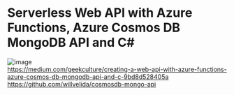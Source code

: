 # Serverless Web API with Azure Functions, Azure Cosmos DB MongoDB API and C#  
![image](https://user-images.githubusercontent.com/13543372/220439853-fd403f14-e65e-4cff-aea3-0e6042cd77bd.png)  
https://medium.com/geekculture/creating-a-web-api-with-azure-functions-azure-cosmos-db-mongodb-api-and-c-9bd8d528405a  
https://github.com/willvelida/cosmosdb-mongo-api
